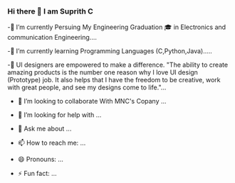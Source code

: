 ### Hi there 👋 I am Suprith C

-:book: I’m currently Persuing My Engineering Graduation 🎓 in Electronics and communication Engineering....

-🌱 I’m currently learning Programming Languages (C,Python,Java).....

-🧠 UI designers are empowered to make a difference. 
"The ability to create amazing products is the number one reason why I love UI design (Prototype) job. It also helps that I have the freedom to be creative, work with great people, and see my designs come to life."...

- 👯 I’m looking to collaborate With MNC's Copany ...

- 🤔 I’m looking for help with ...
- 💬 Ask me about ...
- 📫 How to reach me: ...
- 😄 Pronouns: ...
- ⚡ Fun fact: ...
